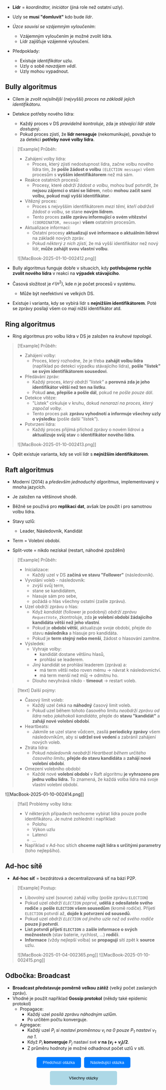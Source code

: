- **Lídr** = *koordinátor, iniciátor* (jiná role než ostatní uzly).

- Uzly se **musí "domluvit"** kdo bude *lídr*.
- *Úzce souvisí se vzájemným vyloučením*:
	- Vzájemným vyloučením je možné zvolit lídra.
	- Lídr zajišťuje vzájemné vyloučení.

- Předpoklady:
	- Existuje *identifikátor* uzlu.
	- Uzly o sobě *navzájem vědí*.
	- Uzly mohou vypadnout.

## Bully algoritmus
- Cílem je *zvolit nejsilnější* (nejvyšší) *proces na základě jejich identifikátoru*.

- Detekce potřeby nového lídra:
	- Každý proces v DS *pravidelně kontroluje*, zda je *stávající lídr stále dostupný*.
	- Pokud proces zjistí, že **lídr nereaguje** (nekomunikuje), považuje to za detekci **potřeby nové volby lídra**.

>[!Example] Průběh:
>- Zahájení volby lídra:
>	- Proces, který zjistí nedostupnost lídra, začne volbu nového lídra tím, že **pošle žádost o volbu** `(ELECTION message)` všem procesům s **vyšším identifikátorem** než má sám.
>- Reakce ostatních procesů:
>	- Procesy, které *obdrží žádost o volbu*, mohou buď potvrdit, že **nejsou zájemci o stání se lídrem**, nebo **mohou začít sami volbu, pokud mají vyšší identifikátor**.
>- Vítězný proces:
>	- Proces s nejvyšším identifikátorem *mezi těmi, kteří obdrželi žádost o volbu*, se stane **novým lídrem**.
>	- Tento proces **zašle zprávu informující o svém vítězství** `(COORDINATOR, message)` **všem** ostatním procesům.
>- Aktualizace informací:
>	- Ostatní procesy **aktualizují své informace o aktuálním lídrovi** na základě nových zpráv.
>	- Pokud *některý z nich zjistí*, že má vyšší identifikátor než nový lídr, **může zahájit svou vlastní volbu**.
>
>![[MacBook-2025-01-10-002412.png]]


- Bully algoritmus funguje dobře v situacích, kdy **potřebujeme rychle zvolit nového lídra** v reakci na **výpadek stávajícího**.
- Časová složitost je $\mathcal{O}(n^{2})$, kde $n$ je počet procesů v systému.
	- Může být neefektivní ve velkých DS.

- Existuje i varianta, kdy se vybírá lídr s **nejnižším identifikátorem**. Poté se zprávy posílají všem co mají nižší identifikátor atd.

## Ring algoritmus
- Ring algoritmus pro volbu lídra v DS je založen na *kruhové topologii*.

>[!Example] Průběh:
>- Zahájení volby:
>	- Proces, který rozhodne, že je třeba **zahájit volbu lídra** (například po detekci výpadku stávajícího lídra), **pošle "lístek" se svým identifikátorem sousedovi**.
>- Předávání zpráv:
>	- Každý proces, *který obdrží "lístek"* a **porovná zda je jeho identifikátor větší než ten na lístku**.
>	- Pokud **ano, přepíše a pošle dál**, pokud ne *pošle pouze dál*.
>- Detekce vítěze:
>	- "Lístek" cirkuluje v kruhu, dokud *nenarazí na proces, který započal volby*.
>	- Tento proces pak **zprávu vyhodnotí a informuje všechny uzly o výsledku** (pošle další "lístek").
>- Potvrzení lídra:
>	- Každý proces přijímá příchod zprávy o novém lídrovi a **aktualizuje svůj stav** o **identifikátor nového lídra**.
>
>![[MacBook-2025-01-10-002413.png]]


- Opět existuje varianta, kdy se volí lídr s **nejnižším identifikátorem**.

## Raft algoritmus
- Moderní (2014) a *především jednoduchý algoritmus*, implementovaný v mnoha jazycích.
- Je založen na většinové shodě.
- Běžně se používá pro **replikaci dat**, avšak lze použít i pro samotnou volbu lídra.

- Stavy uzlů:
	- Leader, Následovník, Kandidát
- Term = Volební období.
- Split-vote = nikdo nezískal (restart, náhodné zpoždění)

>[!Example] Průběh:
>- Inicializace:
>	- Každý uzel v DS **začíná ve stavu "Follower"** (následovník).
>- Vyvolání voleb - následovník:
>	- zvýší svůj term,
>	- stane se kandidátem,
>	- hlasuje sám pro sebe,
>	- požádá o hlas všechny ostatní (zašle zprávu).
>- Uzel obdrží zprávu o hlas:
>	- Když *kandidát* (follower je podobný) *obdrží zprávu `RequestVote`*, zkontroluje, zda **je volební období žádajícího kandidáta větší než jeho vlastní**.
>	- Pokud je **období větší**, aktualizuje svoje období, přejde do stavu **následníka** a hlasuje pro kandidáta.
>	- Pokud je **term stejný nebo menší**, žádost o hlasování zamítne.
>- Výsledek:
>	- Vyhraje volby:
>		- kandidát dostane většinu hlasů,
>		- prohlásí se leaderem.
>	- Jiný kandidát se prohlásí leaderem (zpráva) a:
>		- má term větší nebo roven mému $\rightarrow$ návrat k následovnictví.
>		- má term menší než můj $\rightarrow$ odmítnu ho.
>	- Dlouho nevyhrává nikdo - **timeout** $\rightarrow$ restart voleb.

>[!text] Další pojmy:
>- Časový limit voleb:
>	- Každý uzel čeká na **náhodný** časový limit voleb. 
>	- Pokud uzel během tohoto časového limitu *neobdrží zprávu od lídra* nebo *jakéhokoli kandidáta*, přejde do **stavu "kandidát"** a **zahájí nové volební období**.
>- Heartbeats:
>	- Jakmile se uzel stane vůdcem, zasílá **periodicky zprávy** všem následovníkům, aby si **udržel své vedení** a zabránil zahájení nových voleb.
>- Ztráta lídra:
>	- Pokud *následovník neobdrží Heartbeat během určitého časového limitu*, **přejde do stavu kandidáta** a **zahájí nové volební období**.
>- Omezení volebního období:
>	- Každé nové **volební období** v Raft algoritmu **je vyhrazeno pro jednu volbu lídra.** To znamená, že každá volba lídra má svoje vlastní volební období.

![[MacBook-2025-01-10-002414.png]]

>[!fail] Problémy volby lídra:
>- V některých případech nechceme vybírat lídra pouze podle identifikátoru. Je nutné zohlednit i například:
>	- Polohu
>	- Výkon uzlu
>	- Latenci
>	- ...
>- Například v Ad-hoc sítích **chceme najít lídra s určitými parametry** (toho nejlepšího).

## Ad-hoc sítě
- **Ad-hoc síť** = bezdrátová a decentralizovaná síť na bázi P2P.

>[!Example] Postup:
>- Libovolný uzel (source) zahájí volby (pošle zprávu `ELECTION`)
>- Pokud uzel *obdrží `ELECTION` poprvé*, **udělá z odesílatele svého rodiče** a **pošle `ELECTION` všem sousedům** (kromě rodiče). Přijetí `ELECTION` potvrdí až, **dojde k potvrzení od sousedů**.
>- Pokud uzel *obdrží `ELECTION` od jiného uzle než od svého rodiče* **pouze ji potvrdí**.
>- **List potvrdí přijetí `ELECTION`** a **zašle informace o svých možnostech** (stav baterie, rychlost, ...) **rodiči**.
>- **Informace** (vždy nejlepší volba) se **propagují** sítí zpět k **source** uzlu.
>
>![[MacBook-2025-01-04-002365.png]]
>![[MacBook-2025-01-10-002415.png]]

## Odbočka: Broadcast
- **Broadcast představuje poměrně velkou zátěž** (velký počet zaslaných zpráv).
- Vhodné je použít například **Gossip protokol** (někdy také epidemic protokol)
	- Propagace:
		- Každý uzel *posílá zprávu náhodným uzlům*.
		- Po určitém počtu konverguje.
	- Agregace:
		- Každý uzel $P_{i}$ *si nastaví proměnnou $v_{i}$ na $0$ pouze $P_{1}$ nastaví $v_{1}$ na $1$*.
		- Když $P_{i}$ **konverguje** $P_{j}$ nastaví své **$v$ na $(v_{i} + v_{j}) / 2$**.
		- Z průměru hodnoty je možné odhadnout počet uzlů v síti.

<div style="text-align: center; margin-top: 20px;">
    <!-- Horní tlačítka -->
    <div style="display: flex; justify-content: center; gap: 10px; margin-bottom: 10px;">
        <a href="obsidian://open?vault=SZZ-Otazky2024&file=Obor%20AINF-VS%2FPovinn%C4%9B%20voliteln%C3%A9%20p%C5%99edm%C4%9Bty%2FVz%C3%A1jemn%C3%A9%20vylou%C4%8Den%C3%AD%20v%20DS" style="text-decoration: none;">
            <button style="padding: 10px 20px; background-color: #007BFF; color: white; border: none; border-radius: 5px; cursor: pointer;">
                Předchozí otázka
            </button>
        </a>
        <a href="obsidian://open?vault=SZZ-Otazky2024&file=Obor%20AINF-VS%2FPovinn%C4%9B%20voliteln%C3%A9%20p%C5%99edm%C4%9Bty%2FShoda%20v%20DS" style="text-decoration: none;">
            <button style="padding: 10px 20px; background-color: #007BFF; color: white; border: none; border-radius: 5px; cursor: pointer;">
                Následující otázka
            </button>
        </a>
    </div>
    <!-- Spodní tlačítko -->
    <a href="obsidian://open?vault=SZZ-Otazky2024&file=Obor%20AINF-VS%2F2.%20Povinn%C4%9B%20voliteln%C3%A9%20p%C5%99edm%C4%9Bty" style="text-decoration: none;">
        <button style="padding: 15px 30px; background-color: #ADD8E6; color: black; border: none; border-radius: 5px; cursor: pointer; width: 43%;">
            Všechny otázky
        </button>
    </a>
</div>